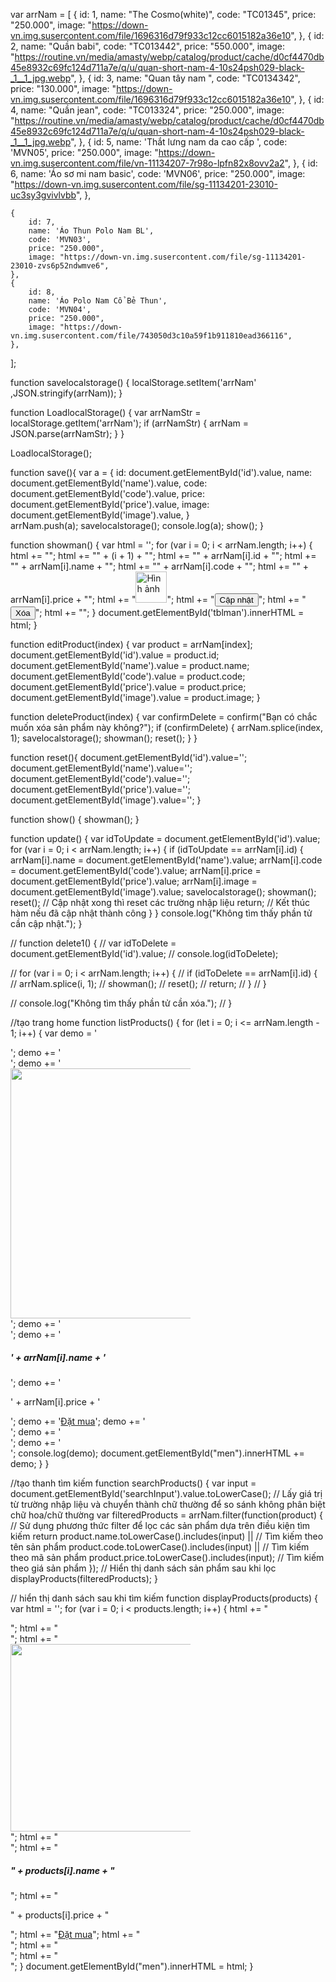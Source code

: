 
var arrNam = [
    {
        id: 1,
        name: "The Cosmo(white)",
        code: "TC01345",
        price: "250.000",
        image: "https://down-vn.img.susercontent.com/file/1696316d79f933c12cc6015182a36e10",
    },
    {
        id: 2,
        name: "Quần babi",
        code: "TC013442",
        price: "550.000",
        image: "https://routine.vn/media/amasty/webp/catalog/product/cache/d0cf4470db45e8932c69fc124d711a7e/q/u/quan-short-nam-4-10s24psh029-black-_1__1_jpg.webp",
    },
    {
        id: 3,
        name: "Quan tây nam ",
        code: "TC0134342",
        price: "130.000",
        image: "https://down-vn.img.susercontent.com/file/1696316d79f933c12cc6015182a36e10",
    },
    {
        id: 4,
        name: "Quần jean",
        code: "TC013324",
        price: "250.000",
        image: "https://routine.vn/media/amasty/webp/catalog/product/cache/d0cf4470db45e8932c69fc124d711a7e/q/u/quan-short-nam-4-10s24psh029-black-_1__1_jpg.webp",
    },
    {
        id: 5,
        name: 'Thắt lưng nam da cao cấp ',
        code: 'MVN05',
        price: "250.000",
        image: "https://down-vn.img.susercontent.com/file/vn-11134207-7r98o-lpfn82x8ovv2a2",
    },
    {
        id: 6,
        name: 'Áo sơ mi nam basic',
        code: 'MVN06',
        price: "250.000",
        image: "https://down-vn.img.susercontent.com/file/sg-11134201-23010-uc3sy3gvivlvbb",
    },

    {
        id: 7,
        name: 'Áo Thun Polo Nam BL',
        code: 'MVN03',
        price: "250.000",
        image: "https://down-vn.img.susercontent.com/file/sg-11134201-23010-zvs6p52ndwmve6",
    },
    {
        id: 8,
        name: 'Áo Polo Nam Cổ Bẻ Thun',
        code: 'MVN04',
        price: "250.000",
        image: "https://down-vn.img.susercontent.com/file/743050d3c10a59f1b911810ead366116",
    },
];

function savelocalstorage() {
    localStorage.setItem('arrNam' ,JSON.stringify(arrNam));
}

function LoadlocalStorage() {
    var arrNamStr = localStorage.getItem('arrNam');
    if (arrNamStr) {
        arrNam = JSON.parse(arrNamStr);
    }
}

LoadlocalStorage();

function save(){
    var a = {
        id: document.getElementById('id').value,
        name: document.getElementById('name').value,
        code: document.getElementById('code').value,
        price: document.getElementById('price').value,
        image: document.getElementById('image').value,
    }    
    arrNam.push(a);
    savelocalstorage();
    console.log(a);
    show();
}


function showman() {
    var html = '';
    for (var i = 0; i < arrNam.length; i++) {
        html += "<tr>";
        html += "<td>" + (i + 1) + "</td>";
        html += "<td>" + arrNam[i].id + "</td>";
        html += "<td>" + arrNam[i].name + "</td>";
        html += "<td>" + arrNam[i].code + "</td>";
        html += "<td>" + arrNam[i].price + "</td>";
        html += "<td><img src='" + arrNam[i].image + "' alt='Hình ảnh' style='width: 50px; height: 50px;'></td>";
        html += "<td><button class='btn btn-info' onclick='editProduct(" + i + ")'>Cập nhật</button></td>";
        html += "<td><button class='btn btn-danger' onclick='deleteProduct(" + i + ")'>Xóa</button></td>";
        html += "</tr>";
    }
    document.getElementById('tblman').innerHTML = html;
}

function editProduct(index) {
    var product = arrNam[index];
    document.getElementById('id').value = product.id;
    document.getElementById('name').value = product.name;
    document.getElementById('code').value = product.code;
    document.getElementById('price').value = product.price;
    document.getElementById('image').value = product.image;
}

function deleteProduct(index) {
    var confirmDelete = confirm("Bạn có chắc muốn xóa sản phẩm này không?");
    if (confirmDelete) {
        arrNam.splice(index, 1);
        savelocalstorage();
        showman();
        reset();
    }
}


function reset(){
    document.getElementById('id').value='';
    document.getElementById('name').value='';
    document.getElementById('code').value='';
    document.getElementById('price').value='';
    document.getElementById('image').value='';
}

function show() {
    showman();
}

function update() {
    var idToUpdate = document.getElementById('id').value;
    for (var i = 0; i < arrNam.length; i++) {
        if (idToUpdate == arrNam[i].id) {
            arrNam[i].name = document.getElementById('name').value;
            arrNam[i].code = document.getElementById('code').value;
            arrNam[i].price = document.getElementById('price').value;
            arrNam[i].image = document.getElementById('image').value;
            savelocalstorage();
            showman();
            reset(); // Cập nhật xong thì reset các trường nhập liệu
            return;  // Kết thúc hàm nếu đã cập nhật thành công
        }
    }
    console.log("Không tìm thấy phần tử cần cập nhật.");
}

// function delete1() {
//     var idToDelete = document.getElementById('id').value;
//     console.log(idToDelete);

//     for (var i = 0; i < arrNam.length; i++) {
//         if (idToDelete == arrNam[i].id) {
//             arrNam.splice(i, 1); 
//             showman(); 
//             reset(); 
//             return; 
//         }
//     }

//     console.log("Không tìm thấy phần tử cần xóa.");
// }

//tạo trang home
function listProducts() {
    for (let i = 0; i <= arrNam.length - 1; i++) {
        var demo = '<div class="col-3">';
        demo += '<div class="card" style="width: 18rem;">';
        demo += '<img src="' + arrNam[i].image + '" class="card-img-top" style="height: 400px;">';
        demo += '<div class="card-body">';
        demo += '<h5 class="card-title">' + arrNam[i].name + '</h5>';
        demo += '<p class="card-text">' + arrNam[i].price + '</p>';
        demo += '<a href="#" class="btn btn-primary" onclick="order()">Đặt mua</a>';
        demo += '</div>'; 
        demo += '</div>';
        demo += '</div>';
        console.log(demo);
        document.getElementById("men").innerHTML += demo;
    }
}


//tạo thanh tìm kiếm
function searchProducts() {
    var input = document.getElementById('searchInput').value.toLowerCase(); // Lấy giá trị từ trường nhập liệu và chuyển thành chữ thường để so sánh không phân biệt chữ hoa/chữ thường
    var filteredProducts = arrNam.filter(function(product) { // Sử dụng phương thức filter để lọc các sản phẩm dựa trên điều kiện tìm kiếm
        return product.name.toLowerCase().includes(input) || // Tìm kiếm theo tên sản phẩm
               product.code.toLowerCase().includes(input) || // Tìm kiếm theo mã sản phẩm
               product.price.toLowerCase().includes(input);   // Tìm kiếm theo giá sản phẩm
    });
    // Hiển thị danh sách sản phẩm sau khi lọc
    displayProducts(filteredProducts);
}

// hiển thị danh sách sau khi tìm kiếm
function displayProducts(products) {
    var html = '';
    for (var i = 0; i < products.length; i++) {
        html += "<div class='col-3'>";
        html += "<div class='card' style='width: 18rem;'>";
        html += "<img src='" + products[i].image + "' class='card-img-top' style='height: 300px; object-fit: cover;'>";
        html += "<div class='card-body'>";
        html += "<h5 class='card-title'>" + products[i].name + "</h5>";
        html += "<p class='card-text'>" + products[i].price + "</p>";
        html += "<a href='#' class='btn btn-primary' onclick='order()'>Đặt mua</a>";
        html += "</div>"; 
        html += "</div>";
        html += "</div>";
    }
    document.getElementById("men").innerHTML = html;
}
